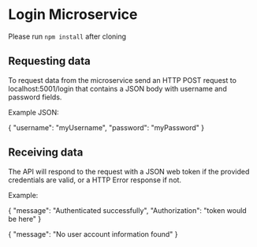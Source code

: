 # Login Microservice

Please run `npm install` after cloning

## Requesting data

To request data from the microservice send an HTTP POST request to localhost:5001/login that contains a JSON body with username and password fields.

Example JSON:

{
    "username": "myUsername",
    "password": "myPassword"
}

## Receiving data

The API will respond to the request with a JSON web token if the provided credentials are valid, or a HTTP Error response if not.

Example:

{
    "message": "Authenticated successfully",
    "Authorization": "token would be here"
}

{
    "message": "No user account information found"
}
